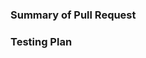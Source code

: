 ### Summary of Pull Request
<!-- Write a summary of your issue here. -->


### Testing Plan
<!-- If adding a new feature, write here about what testing you have done. -->
